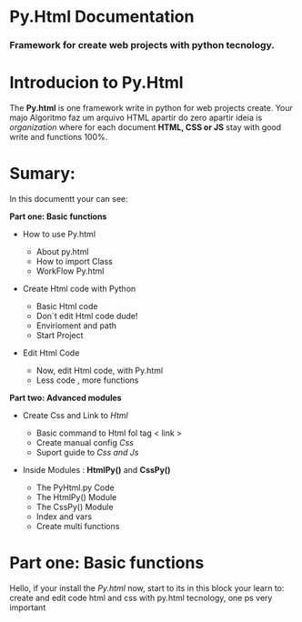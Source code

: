 # Py.Html Documentation 
### Framework for create web projects with python tecnology.

# Introducion to Py.Html
The **Py.html** is one framework write in python for web projects create. Your majo
Algoritmo faz um arquivo HTML apartir do zero apartir ideia is *organization* where for each document **HTML, CSS or JS**  stay with good write and functions 100%.  

# Sumary: 
In this documentt your can see: 

**Part one: Basic functions**
-  How to use Py.html 
     +  About py.html
     + How to import Class 
     + WorkFlow Py.html
     
- Create Html code with Python
     + Basic Html  code
     + Don´t edit Html code dude!
     + Envirioment and path
     + Start Project
     
- Edit Html Code 
     + Now, edit Html code, with Py.html
     + Less code , more functions
     
 **Part two: Advanced modules**
- Create Css and Link to *Html*
     + Basic command to Html fol tag < link >
     + Create manual config *Css*
     + Suport guide to *Css and Js*
     
- Inside Modules : **HtmlPy()** and  **CssPy()**
     + The PyHtml.py Code 
     + The HtmlPy() Module 
     + The CssPy() Module
     + Index and vars 
     + Create multi functions


#  Part one: Basic functions 
Hello, if your install the *Py.html* now, start to its in this block your learn to: create and edit code html and css with py.html tecnology, one ps very important  
<!--stackedit_data:
eyJoaXN0b3J5IjpbNDgwNzEwNzMwLDEzNjg1NjI0NzcsLTk1NT
g5ODAxMiwxNTc5ODgxNjEyLDEwNTQzNzM2NjYsLTE0MTU2Nzk1
MzMsLTE5NDEyOTcwOTcsLTcxMTU4NTYzOV19
-->